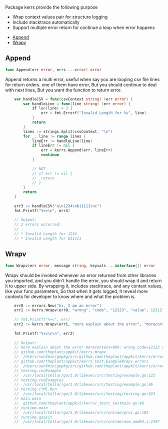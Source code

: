 

Package kerrs provide the following purpose

- Wrap context values pair for structure logging
- Include stacktrace automatically
- Support multiple error return for continue a loop when error happens




* [Append](#append)
* [Wrapv](#wrapv)




## Append
``` go
func Append(err error, errs ...error) error
```
Append returns a multi error, useful when say you are looping csv file lines for return orders. one of them have error, But you should continue to deal with next lines, But you want the function to return error.


```go
	var handleCSV = func(csvContext string) (err error) {
	    var handleLine = func(line string) (err error) {
	        if len(line) > 3 {
	            err = fmt.Errorf("Invalid Length for %s", line)
	        }
	        return
	    }
	    lines := strings.Split(csvContext, "\n")
	    for _, line := range lines {
	        lineErr := handleLine(line)
	        if lineErr != nil {
	            err = kerrs.Append(err, lineErr)
	            continue
	        }
	
	        // NOT
	        // if err != nil {
	        //	return
	        // }
	    }
	    return
	}
	
	err3 := handleCSV("a\n1234\nb11111\nc")
	fmt.Printf("%+v\n", err3)
	
	// Output:
	// 2 errors occurred:
	//
	// * Invalid Length for 1234
	// * Invalid Length for b11111
```

## Wrapv
``` go
func Wrapv(err error, message string, keyvals ...interface{}) error
```
Wrapv should be invoked whenever an error returned from other libraries you imported, and you didn't handle the error, you should wrap it and return it to upper side. By wrapping it, includes stacktrace, and any context values, like your func parameters, So that when it gets logged, It reveal more contexts for developer to know where and what the problem is.


```go
	err0 := errors.New("hi, I am an error")
	err1 := kerrs.Wrapv(err0, "wrong", "code", "12123", "value", 12312)
	
	// fmt.Printf("%+v", err)
	err2 := kerrs.Wrapv(err1, "more explain about the error", "morecontext", "999")
	
	fmt.Printf("%+v\n\n", err2)
	
	// Output:
	// more explain about the error morecontext=999: wrong code=12123 value=12312: hi, I am an error
	// github.com/theplant/appkit/kerrs.Wrapv
	// 	/Users/sunfmin/gopkg/src/github.com/theplant/appkit/kerrs/errors.go:20
	// github.com/theplant/appkit/kerrs_test.ExampleWrapv_errors
	// 	/Users/sunfmin/gopkg/src/github.com/theplant/appkit/kerrs/errors_test.go:16
	// testing.runExample
	// 	/usr/local/Cellar/go/1.8/libexec/src/testing/example.go:122
	// testing.runExamples
	// 	/usr/local/Cellar/go/1.8/libexec/src/testing/example.go:46
	// testing.(*M).Run
	// 	/usr/local/Cellar/go/1.8/libexec/src/testing/testing.go:823
	// main.main
	// 	github.com/theplant/appkit/kerrs/_test/_testmain.go:46
	// runtime.main
	// 	/usr/local/Cellar/go/1.8/libexec/src/runtime/proc.go:185
	// runtime.goexit
	// 	/usr/local/Cellar/go/1.8/libexec/src/runtime/asm_amd64.s:2197
```




